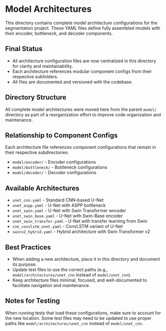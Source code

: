 # Model Architectures

This directory contains complete model architecture configurations for the segmentation project.
These YAML files define fully assembled models with their encoder, bottleneck, and decoder components.

## Final Status

- All architecture configuration files are now centralized in this directory for clarity and maintainability.
- Each architecture references modular component configs from their respective subfolders.
- All files are documented and versioned with the codebase.

## Directory Structure

All complete model architectures were moved here from the parent `model/` directory as part of a
reorganization effort to improve code organization and maintenance.

## Relationship to Component Configs

Each architecture file references component configurations that remain in their respective subdirectories:

- `model/encoder/` - Encoder configurations
- `model/bottleneck/` - Bottleneck configurations
- `model/decoder/` - Decoder configurations

## Available Architectures

- `unet_cnn.yaml` - Standard CNN-based U-Net
- `unet_aspp.yaml` - U-Net with ASPP bottleneck
- `unet_swin.yaml` - U-Net with Swin Transformer encoder
- `unet_swin_base.yaml` - U-Net with Swin-Base encoder
- `unet_swin_transfer.yaml` - U-Net with transfer learning from Swin
- `cnn_convlstm_unet.yaml` - ConvLSTM variant of U-Net
- `swinv2_hybrid.yaml` - Hybrid architecture with Swin Transformer v2

## Best Practices

- When adding a new architecture, place it in this directory and document its purpose.
- Update test files to use the correct paths (e.g., `model/architectures/unet_cnn` instead of `model/unet_cnn`).
- Keep architecture files minimal, focused, and well-documented to facilitate navigation and maintenance.

## Notes for Testing

When running tests that load these configurations, make sure to account for the new location. Some
test files may need to be updated to use proper paths like `model/architectures/unet_cnn` instead
of `model/unet_cnn`.
